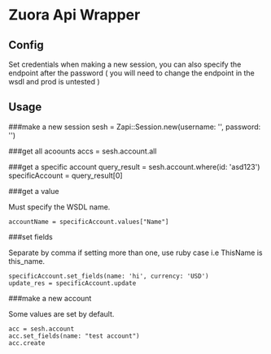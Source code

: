 # Zuora Api Wrapper

## Config
Set credentials when making a new session, you can also specify the endpoint after the password ( you will need to change the endpoint in the wsdl and prod is untested )

## Usage
###make a new session
	sesh = Zapi::Session.new(username: '', password: '')

###get all acoounts
	accs = sesh.account.all

###get a specific account
	query_result = sesh.account.where(id: 'asd123') 
	specificAccount = query_result[0]

###get a value

Must specify the WSDL name.

	accountName = specificAccount.values["Name"]

###set fields

Separate by comma if setting more than one, use ruby case i.e ThisName is this_name.

	specificAccount.set_fields(name: 'hi', currency: 'USD')
	update_res = specificAccount.update

###make a new account

Some values are set by default.

	acc = sesh.account
	acc.set_fields(name: "test account")
	acc.create



